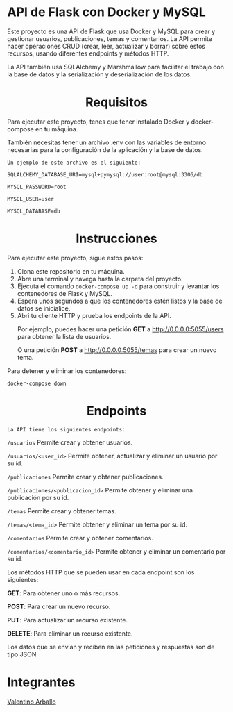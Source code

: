 # API de Flask con Docker y MySQL

Este proyecto es una API de Flask que usa Docker y MySQL para crear y gestionar usuarios, publicaciones, temas y comentarios. La API permite hacer operaciones CRUD (crear, leer, actualizar y borrar) sobre estos recursos, usando diferentes endpoints y métodos HTTP.

La API también usa SQLAlchemy y Marshmallow para facilitar el trabajo con la base de datos y la serialización y deserialización de los datos.

<center> <h1>  Requisitos </h1>  </center>

Para ejecutar este proyecto, tenes que tener instalado Docker y docker-compose en tu máquina. 

También necesitas tener un archivo .env con las variables de entorno necesarias para la configuración de la aplicación y la base de datos. 

    Un ejemplo de este archivo es el siguiente:

`SQLALCHEMY_DATABASE_URI=mysql+pymysql://user:root@mysql:3306/db`

`MYSQL_PASSWORD=root`

`MYSQL_USER=user`

`MYSQL_DATABASE=db`


<center> <h1>  Instrucciones </h1>  </center>

Para ejecutar este proyecto, sigue estos pasos:

<ol>
    <li>
        Clona este repositorio en tu máquina.
    </li>
    <li>
        Abre una terminal y navega hasta la carpeta del proyecto.
    </li>
    <li>
        Ejecuta el comando <code>docker-compose up -d</code> para construir y levantar los contenedores de Flask y MySQL.
    </li>
    <li>
        Espera unos segundos a que los contenedores estén listos y la base de datos se inicialice.
    </li>
    <li>
        Abri tu cliente HTTP y prueba los endpoints de la API.
        
Por ejemplo, puedes hacer una petición <strong>GET</strong> a http://0.0.0.0:5055/users para obtener la lista de usuarios.

O una petición <strong>POST</strong> a http://0.0.0.0:5055/temas para crear un nuevo tema.
    </li>
</ol>

Para detener y eliminar los contenedores:
    
    docker-compose down

<center> <h1>  Endpoints </h1>  </center>

    La API tiene los siguientes endpoints:

`/usuarios` Permite crear y obtener usuarios.

`/usuarios/<user_id>` Permite obtener, actualizar y eliminar un usuario por su id.

`/publicaciones` Permite crear y obtener publicaciones.

`/publicaciones/<publicacion_id>` Permite obtener y eliminar una publicación por su id.

`/temas` Permite crear y obtener temas.

`/temas/<tema_id>` Permite obtener y eliminar un tema por su id.

`/comentarios` Permite crear y obtener comentarios.

`/comentarios/<comentario_id>` Permite obtener y eliminar un comentario por su id.

Los métodos HTTP que se pueden usar en cada endpoint son los siguientes:

<strong>GET</strong>: Para obtener uno o más recursos.

<strong>POST</strong>: Para crear un nuevo recurso.

<strong>PUT</strong>: Para actualizar un recurso existente.

<strong>DELETE</strong>: Para eliminar un recurso existente.

Los datos que se envían y reciben en las peticiones y respuestas son de tipo JSON

# Integrantes
[Valentino Arballo](https://www.linkedin.com/in/valentino-arballo-376913252/)
